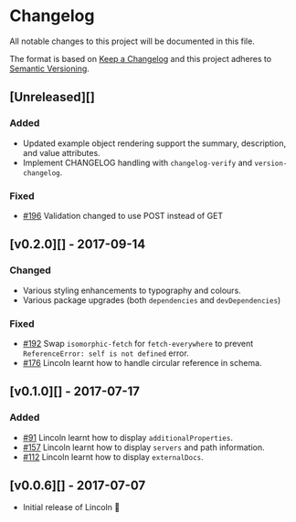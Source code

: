 # Changelog

All notable changes to this project will be documented in this file.

The format is based on [Keep a Changelog](http://keepachangelog.com/) and this project adheres to [Semantic Versioning](http://semver.org/).

## [Unreleased][]

### Added

- Updated example object rendering support the summary, description, and value attributes.
- Implement CHANGELOG handling with `changelog-verify` and `version-changelog`.

### Fixed

- [#196](https://github.com/temando/open-api-renderer/issues/196) Validation changed to use POST instead of GET

## [v0.2.0][] - 2017-09-14

### Changed

- Various styling enhancements to typography and colours.
- Various package upgrades (both `dependencies` and `devDependencies`)

### Fixed

- [#192](https://github.com/temando/open-api-renderer/issues/192) Swap `isomorphic-fetch` for `fetch-everywhere` to prevent `ReferenceError: self is not defined` error.
- [#176](https://github.com/temando/open-api-renderer/issues/176) Lincoln learnt how to handle circular reference in schema.

## [v0.1.0][] - 2017-07-17

### Added

- [#91](https://github.com/temando/open-api-renderer/issues/91) Lincoln learnt how to display `additionalProperties`.
- [#157](https://github.com/temando/open-api-renderer/issues/157) Lincoln learnt how to display `servers` and path information.
- [#112](https://github.com/temando/open-api-renderer/issues/112) Lincoln learnt how to display `externalDocs`.

## [v0.0.6][] - 2017-07-07

- Initial release of Lincoln 🎩
